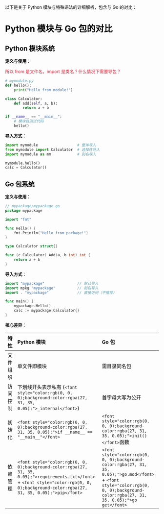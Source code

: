 <font style="color:rgb(0, 0, 0);">以下是关于 Python 模块与特殊语法的详细解析，包含与 Go 的对比：</font>

# <font style="color:rgb(0, 0, 0);">Python 模块与 Go 包的对比</font>
## <font style="color:rgb(0, 0, 0);">Python 模块系统</font>
**<font style="color:rgb(0, 0, 0);">定义与使用</font>**<font style="color:rgb(0, 0, 0);">：</font>

<font style="color:#DF2A3F;">所以 from 是文件名，import 是类名？什么情况下需要导包？</font>

```python
# mymodule.py
def hello():
    print("Hello from module!")

class Calculator:
    def add(self, a, b):
        return a + b

if __name__ == "__main__":
    # 模块自测试代码
    hello()
```

**<font style="color:rgb(0, 0, 0);">导入方式</font>**<font style="color:rgb(0, 0, 0);">：</font>

```python
import mymodule                  # 整体导入
from mymodule import Calculator  # 选择性导入
import mymodule as mm            # 别名导入

mymodule.hello()
calc = Calculator()
```

## <font style="color:rgb(0, 0, 0);">Go 包系统</font>
**<font style="color:rgb(0, 0, 0);">定义与使用</font>**<font style="color:rgb(0, 0, 0);">：</font>

```go
// mypackage/mypackage.go
package mypackage

import "fmt"

func Hello() {
    fmt.Println("Hello from package!")
}

type Calculator struct{}

func (c Calculator) Add(a, b int) int {
    return a + b
}
```

**<font style="color:rgb(0, 0, 0);">导入方式</font>**<font style="color:rgb(0, 0, 0);">：</font>

```go
import "mypackage"               // 默认导入
import mpkg "mypackage"          // 别名导入
import . "mypackage"             // 直接访问（不推荐）

func main() {
    mypackage.Hello()
    calc := mypackage.Calculator{}
}
```

**<font style="color:rgb(0, 0, 0);">核心差异</font>**<font style="color:rgb(0, 0, 0);">：</font>

| **<font style="color:rgb(0, 0, 0);">特性</font>** | **<font style="color:rgb(0, 0, 0);">Python 模块</font>** | **<font style="color:rgb(0, 0, 0);">Go 包</font>** |
| :--- | :--- | :--- |
| <font style="color:rgb(0, 0, 0);">文件组织</font> | <font style="color:rgb(0, 0, 0);">单文件即模块</font> | <font style="color:rgb(0, 0, 0);">需目录同名包</font> |
| <font style="color:rgb(0, 0, 0);">访问控制</font> | <font style="color:rgb(0, 0, 0);">下划线开头表示私有 (</font>`<font style="color:rgb(0, 0, 0);background-color:rgba(27, 31, 35, 0.05);">_internal</font>`<font style="color:rgb(0, 0, 0);">)</font> | <font style="color:rgb(0, 0, 0);">首字母大写为公开</font> |
| <font style="color:rgb(0, 0, 0);">初始化</font> | `<font style="color:rgb(0, 0, 0);background-color:rgba(27, 31, 35, 0.05);">if __name__ == "__main__"</font>` | `<font style="color:rgb(0, 0, 0);background-color:rgba(27, 31, 35, 0.05);">init()</font>`<font style="color:rgb(0, 0, 0);">函数</font> |
| <font style="color:rgb(0, 0, 0);">依赖管理</font> | `<font style="color:rgb(0, 0, 0);background-color:rgba(27, 31, 35, 0.05);">requirements.txt</font>`<br/><font style="color:rgb(0, 0, 0);"> </font><font style="color:rgb(0, 0, 0);">+</font><font style="color:rgb(0, 0, 0);"> </font>`<font style="color:rgb(0, 0, 0);background-color:rgba(27, 31, 35, 0.05);">pip</font>` | `<font style="color:rgb(0, 0, 0);background-color:rgba(27, 31, 35, 0.05);">go.mod</font>`<br/><font style="color:rgb(0, 0, 0);"> </font><font style="color:rgb(0, 0, 0);">+</font><font style="color:rgb(0, 0, 0);"> </font>`<font style="color:rgb(0, 0, 0);background-color:rgba(27, 31, 35, 0.05);">go get</font>` |


